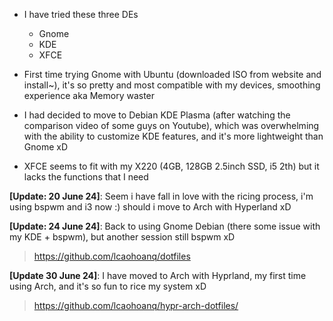 - I have tried these three DEs

  - Gnome
  - KDE
  - XFCE

- First time trying Gnome with Ubuntu (downloaded ISO from website and install~), it's so pretty and most compatible with my devices, smoothing experience aka Memory waster

- I had decided to move to Debian KDE Plasma (after watching the comparison video of some guys on Youtube), which was overwhelming with the ability to customize KDE features, and it's more lightweight than Gnome xD

- XFCE seems to fit with my X220 (4GB, 128GB 2.5inch SSD, i5 2th) but it lacks the functions that I need

**[Update: 20 June 24]**: Seem i have fall in love with the ricing process, i'm using bspwm and i3 now :) should i move to Arch with Hyperland xD

**[Update: 24 June 24]**: Back to using Gnome Debian (there some issue with my KDE + bspwm), but another session still bspwm xD

> https://github.com/lcaohoanq/dotfiles

**[Update 30 June 24]**: I have moved to Arch with Hyprland, my first time using Arch, and it's so fun to rice my system xD

> https://github.com/lcaohoanq/hypr-arch-dotfiles/
